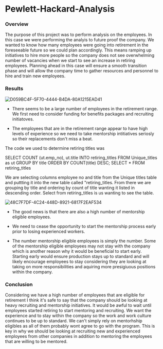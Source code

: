 # Pewlett-Hackard-Analysis

### Overview
The purpose of this project was to perform analysis on the employees. In this case we were performing the analyis to future proof the company. We wanted to know how many employees were going into retirement in the foreseeable future so we could plan accordingly. This means ramping up initiatives to hire more people so the company does not see overwhelming number of vacancies when we start to see an increase in retiring employees. Planning ahead in this case will ensure a smooth transition phase and will allow the company time to gather resources and personnel to hire and train new employees. 

### Results



![D059BC4F-5F70-4444-B4DA-80A1215EAD41](https://user-images.githubusercontent.com/112785655/198403401-db042f8f-d7e1-4e52-a962-a3df2993bbfb.jpeg)

- There seems to be a large number of employees in the retirement range. We first need to consider funding for benefits packages and recruiting initiatoves. 

- The employees that are in the retirement range appear to have high levels of experience so we need to take mentorship intitiatives seriosly so their replacements don't miss a beat. 


The code we used to determine retiring titles was 

SELECT COUNT (ut.emp_no), ut.title
INTO retiring_titles
FROM Unique_titles as ut
GROUP BY title
ORDER BY COUNT(title) DESC;
SELECT * FROM retiring_titles

We are selecting columns employee no and title from the Unique titles table and puttting it into the new table called "retiring_titles.
From there we are grouping by title and ordering by count of title wanting it listed in descending order. Select from retiring_titles is us wanting to see the table. 


![48C7F7DF-4C24-448D-8921-6817F2EAF534](https://user-images.githubusercontent.com/112785655/198412068-9cee08d8-0610-4ace-b7b3-e3d3f05488d9.jpeg)
- The good news is that there are also a high number of mentorship eligible employees. 

- We need to cease the opportunity to start the mentorship process early prior to losing experienced workers.

- The number mentorship eligible employees is simply the number. Some of the mentorship eligible employees may not stay with the company which is another reason why it would be beneficial to start early. Starting early would ensure production stays up to standard and will likely encourage employees to stay considering they are looking at taking on more responsibilities and aquiring more presigiuous positions within the company.


### Conclusion
Considering we have a high number of employees that are eligible for retirement I think it's safe to say that the company should be looking at heavy recruiting and mentorship initiatives. It would be awful to wait until employees started retiring to start mentoring and recruiting. We want the experience and to stay within the company so the work and work culture continues to be up to standard. We can't simply rely on mentorhship eligibles as all of them probably wont agree to go with the program. This is key in why we should be looking at recruiting new and experienced employees from other companies in addition to mentoring the employees that are willing to be mentored. 

